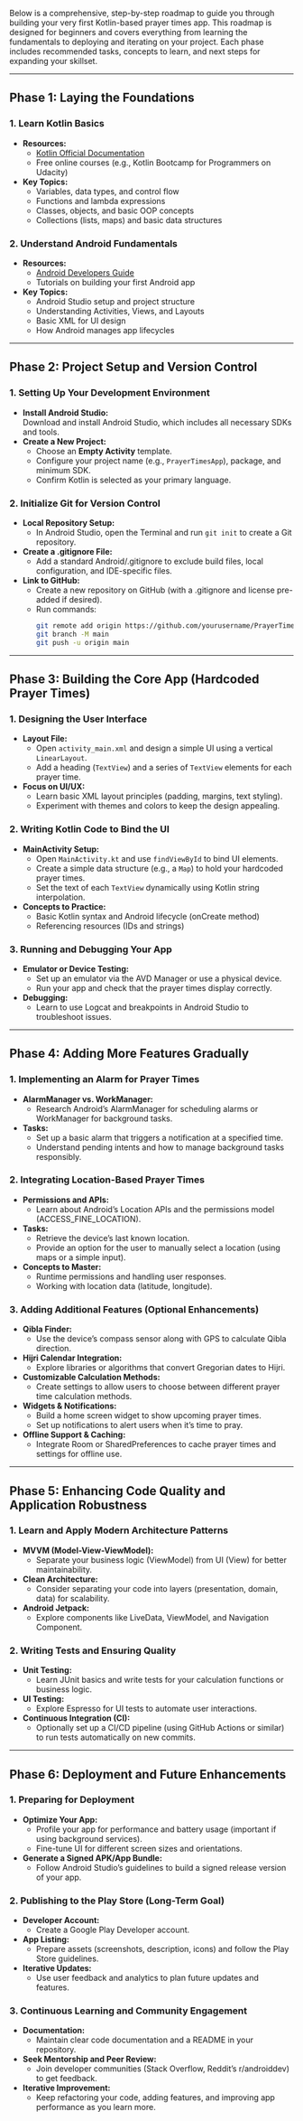 Below is a comprehensive, step-by-step roadmap to guide you through building your very first Kotlin-based prayer times app. This roadmap is designed for beginners and covers everything from learning the fundamentals to deploying and iterating on your project. Each phase includes recommended tasks, concepts to learn, and next steps for expanding your skillset.

---

## Phase 1: Laying the Foundations

### 1. Learn Kotlin Basics
- **Resources:**
    - [Kotlin Official Documentation](https://kotlinlang.org/docs/home.html)
    - Free online courses (e.g., Kotlin Bootcamp for Programmers on Udacity)
- **Key Topics:**
    - Variables, data types, and control flow
    - Functions and lambda expressions
    - Classes, objects, and basic OOP concepts
    - Collections (lists, maps) and basic data structures

### 2. Understand Android Fundamentals
- **Resources:**
    - [Android Developers Guide](https://developer.android.com/guide)
    - Tutorials on building your first Android app
- **Key Topics:**
    - Android Studio setup and project structure
    - Understanding Activities, Views, and Layouts
    - Basic XML for UI design
    - How Android manages app lifecycles

---

## Phase 2: Project Setup and Version Control

### 1. Setting Up Your Development Environment
- **Install Android Studio:**  
  Download and install Android Studio, which includes all necessary SDKs and tools.
- **Create a New Project:**
    - Choose an **Empty Activity** template.
    - Configure your project name (e.g., `PrayerTimesApp`), package, and minimum SDK.
    - Confirm Kotlin is selected as your primary language.

### 2. Initialize Git for Version Control
- **Local Repository Setup:**
    - In Android Studio, open the Terminal and run `git init` to create a Git repository.
- **Create a .gitignore File:**
    - Add a standard Android/.gitignore to exclude build files, local configuration, and IDE-specific files.
- **Link to GitHub:**
    - Create a new repository on GitHub (with a .gitignore and license pre-added if desired).
    - Run commands:
      ```bash
      git remote add origin https://github.com/yourusername/PrayerTimesApp.git
      git branch -M main
      git push -u origin main
      ```

---

## Phase 3: Building the Core App (Hardcoded Prayer Times)

### 1. Designing the User Interface
- **Layout File:**
    - Open `activity_main.xml` and design a simple UI using a vertical `LinearLayout`.
    - Add a heading (`TextView`) and a series of `TextView` elements for each prayer time.
- **Focus on UI/UX:**
    - Learn basic XML layout principles (padding, margins, text styling).
    - Experiment with themes and colors to keep the design appealing.

### 2. Writing Kotlin Code to Bind the UI
- **MainActivity Setup:**
    - Open `MainActivity.kt` and use `findViewById` to bind UI elements.
    - Create a simple data structure (e.g., a `Map`) to hold your hardcoded prayer times.
    - Set the text of each `TextView` dynamically using Kotlin string interpolation.
- **Concepts to Practice:**
    - Basic Kotlin syntax and Android lifecycle (onCreate method)
    - Referencing resources (IDs and strings)

### 3. Running and Debugging Your App
- **Emulator or Device Testing:**
    - Set up an emulator via the AVD Manager or use a physical device.
    - Run your app and check that the prayer times display correctly.
- **Debugging:**
    - Learn to use Logcat and breakpoints in Android Studio to troubleshoot issues.

---

## Phase 4: Adding More Features Gradually

### 1. Implementing an Alarm for Prayer Times
- **AlarmManager vs. WorkManager:**
    - Research Android’s AlarmManager for scheduling alarms or WorkManager for background tasks.
- **Tasks:**
    - Set up a basic alarm that triggers a notification at a specified time.
    - Understand pending intents and how to manage background tasks responsibly.

### 2. Integrating Location-Based Prayer Times
- **Permissions and APIs:**
    - Learn about Android’s Location APIs and the permissions model (ACCESS_FINE_LOCATION).
- **Tasks:**
    - Retrieve the device’s last known location.
    - Provide an option for the user to manually select a location (using maps or a simple input).
- **Concepts to Master:**
    - Runtime permissions and handling user responses.
    - Working with location data (latitude, longitude).

### 3. Adding Additional Features (Optional Enhancements)
- **Qibla Finder:**
    - Use the device’s compass sensor along with GPS to calculate Qibla direction.
- **Hijri Calendar Integration:**
    - Explore libraries or algorithms that convert Gregorian dates to Hijri.
- **Customizable Calculation Methods:**
    - Create settings to allow users to choose between different prayer time calculation methods.
- **Widgets & Notifications:**
    - Build a home screen widget to show upcoming prayer times.
    - Set up notifications to alert users when it’s time to pray.
- **Offline Support & Caching:**
    - Integrate Room or SharedPreferences to cache prayer times and settings for offline use.

---

## Phase 5: Enhancing Code Quality and Application Robustness

### 1. Learn and Apply Modern Architecture Patterns
- **MVVM (Model-View-ViewModel):**
    - Separate your business logic (ViewModel) from UI (View) for better maintainability.
- **Clean Architecture:**
    - Consider separating your code into layers (presentation, domain, data) for scalability.
- **Android Jetpack:**
    - Explore components like LiveData, ViewModel, and Navigation Component.

### 2. Writing Tests and Ensuring Quality
- **Unit Testing:**
    - Learn JUnit basics and write tests for your calculation functions or business logic.
- **UI Testing:**
    - Explore Espresso for UI tests to automate user interactions.
- **Continuous Integration (CI):**
    - Optionally set up a CI/CD pipeline (using GitHub Actions or similar) to run tests automatically on new commits.

---

## Phase 6: Deployment and Future Enhancements

### 1. Preparing for Deployment
- **Optimize Your App:**
    - Profile your app for performance and battery usage (important if using background services).
    - Fine-tune UI for different screen sizes and orientations.
- **Generate a Signed APK/App Bundle:**
    - Follow Android Studio’s guidelines to build a signed release version of your app.

### 2. Publishing to the Play Store (Long-Term Goal)
- **Developer Account:**
    - Create a Google Play Developer account.
- **App Listing:**
    - Prepare assets (screenshots, description, icons) and follow the Play Store guidelines.
- **Iterative Updates:**
    - Use user feedback and analytics to plan future updates and features.

### 3. Continuous Learning and Community Engagement
- **Documentation:**
    - Maintain clear code documentation and a README in your repository.
- **Seek Mentorship and Peer Review:**
    - Join developer communities (Stack Overflow, Reddit’s r/androiddev) to get feedback.
- **Iterative Improvement:**
    - Keep refactoring your code, adding features, and improving app performance as you learn more.

